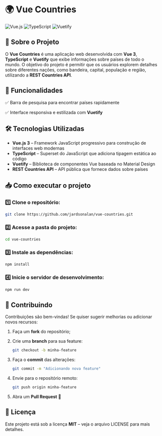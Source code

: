 # 🌍 Vue Countries

![Vue.js](https://img.shields.io/badge/Vue.js-3-green)
![TypeScript](https://img.shields.io/badge/TypeScript-4-blue)
![Vuetify](https://img.shields.io/badge/Vuetify-3-purple)

## 📖 Sobre o Projeto

O **Vue Countries** é uma aplicação web desenvolvida com **Vue 3**, **TypeScript** e **Vuetify** que exibe informações sobre países de todo o mundo. O objetivo do projeto é permitir que os usuários explorem detalhes sobre diferentes nações, como bandeira, capital, população e região, utilizando a **REST Countries API**.

## 🚀 Funcionalidades

✅ Barra de pesquisa para encontrar países rapidamente

✅ Interface responsiva e estilizada com **Vuetify**

## 🛠️ Tecnologias Utilizadas

- **Vue.js 3** – Framework JavaScript progressivo para construção de interfaces web modernas
- **TypeScript** – Superset do JavaScript que adiciona tipagem estática ao código
- **Vuetify** – Biblioteca de componentes Vue baseada no Material Design
- **REST Countries API** – API pública que fornece dados sobre países

## 📥 Como executar o projeto

### **1️⃣ Clone o repositório:**
```bash
git clone https://github.com/jardsonalan/vue-countries.git
```

### **2️⃣ Acesse a pasta do projeto:**
```bash
cd vue-countries
```

### **3️⃣ Instale as dependências:**
```bash
npm install
```

### **4️⃣ Inicie o servidor de desenvolvimento:**
```bash
npm run dev
```

## 📌 Contribuindo
Contribuições são bem-vindas! Se quiser sugerir melhorias ou adicionar novos recursos:
1. Faça um **fork** do repositório;
2. Crie uma **branch** para sua feature:

   ```bash
   git checkout -b minha-feature
   ```
3. Faça o **commit** das alterações:

   ```bash
   git commit -m "Adicionando nova feature"
   ```
4. Envie para o repositório remoto:

   ```bash
   git push origin minha-feature
   ```
5. Abra um **Pull Request** 🚀

## 📄 Licença
Este projeto está sob a licença **MIT** – veja o arquivo LICENSE para mais detalhes.
